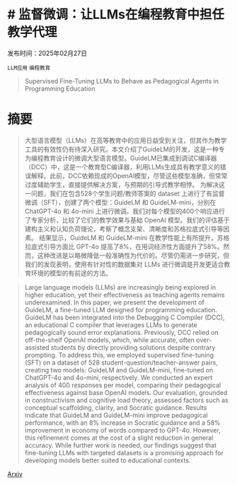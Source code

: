 # # 监督微调：让LLMs在编程教育中担任教学代理

发布时间：2025年02月27日

`LLM应用` `编程教育`

> Supervised Fine-Tuning LLMs to Behave as Pedagogical Agents in Programming Education

# 摘要

> 大型语言模型（LLMs）在高等教育中的应用日益受到关注，但其作为教学工具的有效性仍有待深入研究。本文介绍了GuideLM的开发，这是一种专为编程教育设计的微调大型语言模型。GuideLM已集成到调试C编译器（DCC）中，这是一个教育型C编译器，利用LLMs生成具有教学意义的错误解释。此前，DCC依赖现成的OpenAI模型，尽管这些模型准确，但常常过度辅助学生，直接提供解决方案，与预期的引导式教学相悖。
为解决这一问题，我们在包含528个学生问题/教师答案的 dataset 上进行了有监督微调（SFT），创建了两个模型：GuideLM 和 GuideLM-mini，分别在 ChatGPT-4o 和 4o-mini 上进行微调。我们对每个模型的400个响应进行了专家分析，比较了它们的教学效果与基础 OpenAI 模型。我们的评估基于建构主义和认知负荷理论，考察了概念支架、清晰度和苏格拉底式引导等因素。
结果显示，GuideLM 和 GuideLM-mini 在教学性能上有所提升，苏格拉底式引导方面比 GPT-4o 提高了8%，在用词经济性方面提升了58%。然而，这种改进是以略微降低一般准确性为代价的。尽管仍需进一步研究，但我们的发现表明，使用有针对性的数据集对 LLMs 进行微调是开发更适合教育环境的模型的有前途的方法。


> Large language models (LLMs) are increasingly being explored in higher education, yet their effectiveness as teaching agents remains underexamined. In this paper, we present the development of GuideLM, a fine-tuned LLM designed for programming education. GuideLM has been integrated into the Debugging C Compiler (DCC), an educational C compiler that leverages LLMs to generate pedagogically sound error explanations. Previously, DCC relied on off-the-shelf OpenAI models, which, while accurate, often over-assisted students by directly providing solutions despite contrary prompting.
  To address this, we employed supervised fine-tuning (SFT) on a dataset of 528 student-question/teacher-answer pairs, creating two models: GuideLM and GuideLM-mini, fine-tuned on ChatGPT-4o and 4o-mini, respectively. We conducted an expert analysis of 400 responses per model, comparing their pedagogical effectiveness against base OpenAI models. Our evaluation, grounded in constructivism and cognitive load theory, assessed factors such as conceptual scaffolding, clarity, and Socratic guidance.
  Results indicate that GuideLM and GuideLM-mini improve pedagogical performance, with an 8% increase in Socratic guidance and a 58% improvement in economy of words compared to GPT-4o. However, this refinement comes at the cost of a slight reduction in general accuracy. While further work is needed, our findings suggest that fine-tuning LLMs with targeted datasets is a promising approach for developing models better suited to educational contexts.

[Arxiv](https://arxiv.org/abs/2502.20527)